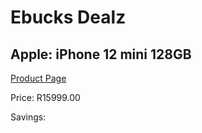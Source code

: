 
# Ebucks Dealz
## Apple: iPhone 12 mini 128GB
[Product Page](https://www.ebucks.com/web/shop/productSelected.do?prodId=1069450787&catId=1126033699)

Price: R15999.00

Savings: 


	